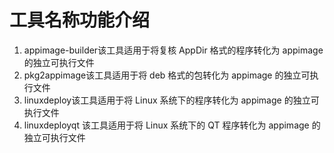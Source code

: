 # 工具名称功能介绍

1. appimage-builder该工具适用于将复核 AppDir 格式的程序转化为 appimage 的独立可执行文件
2. pkg2appimage该工具适用于将 deb 格式的包转化为 appimage 的独立可执行文件
3. linuxdeploy该工具适用于将 Linux 系统下的程序转化为 appimage 的独立可执行文件
4. linuxdeployqt	该工具适用于将 Linux 系统下的 QT 程序转化为 appimage 的独立可执行文件
